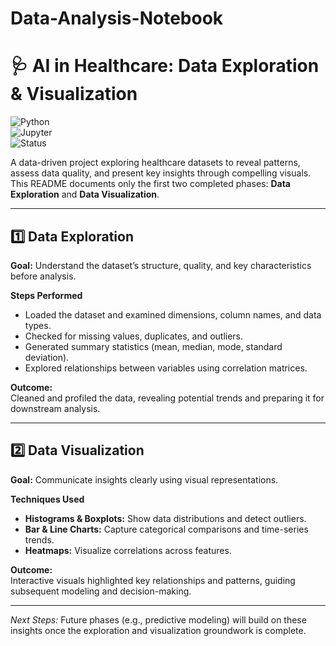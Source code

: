 # Data-Analysis-Notebook

# 🩺 AI in Healthcare: Data Exploration & Visualization  
![Python](https://img.shields.io/badge/Python-3.x-blue)  
![Jupyter](https://img.shields.io/badge/Notebook-Jupyter-orange)  
![Status](https://img.shields.io/badge/Stage-Exploration%20%26%20Visualization-brightgreen)

A data-driven project exploring healthcare datasets to reveal patterns, assess data quality, and present key insights through compelling visuals.  
This README documents only the first two completed phases: **Data Exploration** and **Data Visualization**.

---

## 1️⃣ Data Exploration  
**Goal:** Understand the dataset’s structure, quality, and key characteristics before analysis.

**Steps Performed**
- Loaded the dataset and examined dimensions, column names, and data types.  
- Checked for missing values, duplicates, and outliers.  
- Generated summary statistics (mean, median, mode, standard deviation).  
- Explored relationships between variables using correlation matrices.

**Outcome:**  
Cleaned and profiled the data, revealing potential trends and preparing it for downstream analysis.

---

## 2️⃣ Data Visualization  
**Goal:** Communicate insights clearly using visual representations.

**Techniques Used**
- **Histograms & Boxplots:** Show data distributions and detect outliers.  
- **Bar & Line Charts:** Capture categorical comparisons and time-series trends.  
- **Heatmaps:** Visualize correlations across features.

**Outcome:**  
Interactive visuals highlighted key relationships and patterns, guiding subsequent modeling and decision-making.

---

*Next Steps:* Future phases (e.g., predictive modeling) will build on these insights once the exploration and visualization groundwork is complete.
